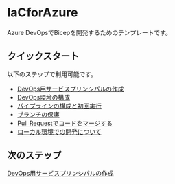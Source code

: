 # IaCforAzure

Azure DevOpsでBicepを開発するためのテンプレートです。

## クイックスタート

以下のステップで利用可能です。

- [DevOps用サービスプリンシパルの作成](create-devops-sp.md)
- [DevOps環境の構成](create-devops-environment.md)
- [パイプラインの構成と初回実行](run-pipeline.md)
- [ブランチの保護](protect-branches.md)
- [Pull Requestでコードをマージする](try-pull-request.md)
- [ローカル環境での開発について](local-development.md)

## 次のステップ

[DevOps用サービスプリンシパルの作成](create-devops-sp.md)